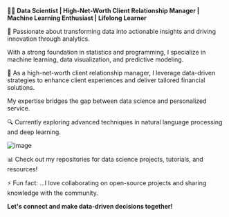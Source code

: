 👩‍💻 **Data Scientist | High-Net-Worth Client Relationship Manager | Machine Learning Enthusiast | Lifelong Learner**
 
🌟 Passionate about transforming data into actionable insights and driving innovation through analytics.
 
  With a strong foundation in statistics and programming, I specialize in machine learning, data visualization, and predictive modeling.

 🤝 As a high-net-worth client relationship manager, I leverage data-driven strategies to enhance client experiences and deliver tailored financial solutions. 
 
  My expertise bridges the gap between data science and personalized service.
 
🔍 Currently exploring advanced techniques in natural language processing and deep learning. 

![image](https://github.com/user-attachments/assets/3c82ea50-920e-4987-a6f1-b6f0be5979ff)


📊 Check out my repositories for data science projects, tutorials, and resources! 

⚡ Fun fact: ...I love collaborating on open-source projects and sharing knowledge with the community.

  **Let's connect and make data-driven decisions together!**


